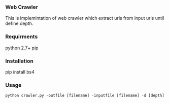 ### Web Crawler
This is implemintation of web crawler which extract urls from input urls until define depth.

### Requirments
python 2.7+
pip

### Installation
pip install bs4

### Usage
```python
python crawler.py -outfile [filename] -inputfile [filename] -d [depth] -w [no_of_workers]
```